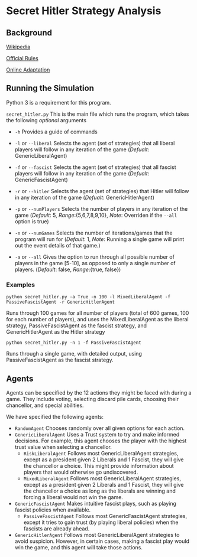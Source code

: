 # Secret Hitler Strategy Analysis

## Background

[Wikipedia](https://en.wikipedia.org/wiki/Secret_Hitler)

[Official Rules](https://secrethitler.com/assets/Secret_Hitler_Rules.pdf)

[Online Adaptation](https://secrethitler.io/) 

## Running the Simulation

Python 3 is a requirement for this program.

`secret_hitler.py` This is the main file which runs the program, which takes the following *optional* arguments

- `-h` Provides a guide of commands

- `-l` or `--liberal` Selects the agent (set of strategies) that all liberal players will follow in any iteration of the game (*Defualt*: GenericLiberalAgent)

- `-f` or `--fascist` Selects the agent (set of strategies) that all fascist players will follow in any iteration of the game (*Defualt*: GenericFascistAgent)

- `-r` or `--hitler` Selects the agent (set of strategies) that Hitler will follow in any iteration of the game (*Defualt*: GenericHitlerAgent)

- `-p` or `--numPlayers` Selects the number of players in any iteration of the game (*Default*: 5, *Range*:{5,6,7,8,9,10}, *Note*: Overriden if the `--all` option is true)

- `-n` or `--numGames` Selects the number of iterations/games that the program will run for (*Default*: 1, *Note*: Running a single game will print out the event details of that game.)

- `-a` or `--all` Gives the option to run through all possible number of players in the game [5-10], as opposed to only a single number of players. (*Default*: false, *Range*:{true, false})

### Examples

`python secret_hitler.py -a True -n 100 -l MixedLiberalAgent -f PassiveFascistAgent -r GenericHitlerAgent`

Runs through 100 games for all number of players (total of 600 games, 100 for each number of players), and uses the MixedLiberalAgent as the liberal strategy, PassiveFascistAgent as the fascist strategy, and GenericHitlerAgent as the Hitler strategy

`python secret_hitler.py -n 1 -f PassiveFascistAgent`

Runs through a single game, with detailed output, using PassiveFascistAgent as the fascist strategy.

## Agents

Agents can be specified by the 12 actions they might be faced with during a game. They include voting, selecting discard pile cards, choosing their chancellor, and special abilities.

We have specified the following agents:

- `RandomAgent` Chooses randomly over all given options for each action.
- `GenericLiberalAgent` Uses a Trust system to try and make informed decisions. For example, this agent chooses the player with the highest trust value when selecting a chancellor.
	- `RiskLiberalAgent` Follows most GenericLiberalAgent strategies, except as a president given 2 Liberals and 1 Fascist, they will give the chancellor a choice. This might provide information about players that would otherwise go undiscovered.
	- `MixedLiberalAgent` Follows most GenericLiberalAgent strategies, except as a president given 2 Liberals and 1 Fascist, they will give the chancellor a choice as long as the liberals are winning and forcing a liberal would not win the game.
- `GenericFascistAgent` Makes intuitive fascist plays, such as playing fascist policies when available.
	- `PassiveFascistAgent` Follows most GenericFascistAgent strategies, except it tries to gain trust (by playing liberal policies) when the fascists are already ahead.
- `GenericHitlerAgent` Follows most GenericLiberalAgent strategies to avoid suspicion. However, in certain cases, making a fascist play would win the game, and this agent will take those actions.
